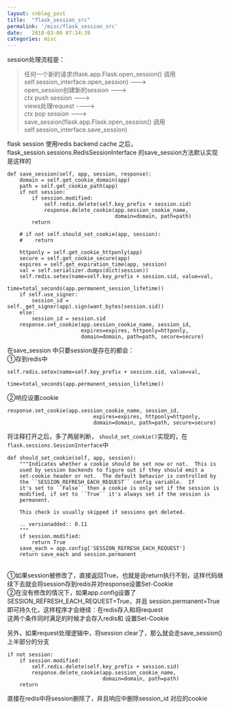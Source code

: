 ```yaml
---
layout: cnblog_post
title:  "flask_session_src"
permalink: '/misc/flask_session_src'
date:   2018-03-08 07:34:39
categories: misc
---
```


session处理流程是：<br>

>任何一个新的请求(flask.app.Flask.open_session() 调用self.session_interface.open_session) ---> <br>
>open_session创建新的session ---><br>
>ctx push session ---><br>
>views处理request ----><br>
>ctx pop session ---><br>
>save_session(flask.app.Flask.open_session() 调用self.session_interface.save_session)

flask session 使用redis backend cache 之后，<br>
flask_session.sessions.RedisSessionInterface 的save_session方法默认实现是这样的

```
def save_session(self, app, session, response):
    domain = self.get_cookie_domain(app)
    path = self.get_cookie_path(app)
    if not session:
        if session.modified:
            self.redis.delete(self.key_prefix + session.sid)
            response.delete_cookie(app.session_cookie_name,
                                   domain=domain, path=path)
        return

    # if not self.should_set_cookie(app, session):
    #    return

    httponly = self.get_cookie_httponly(app)
    secure = self.get_cookie_secure(app)
    expires = self.get_expiration_time(app, session)
    val = self.serializer.dumps(dict(session))
    self.redis.setex(name=self.key_prefix + session.sid, value=val,
                     time=total_seconds(app.permanent_session_lifetime))
    if self.use_signer:
        session_id = self._get_signer(app).sign(want_bytes(session.sid))
    else:
        session_id = session.sid
    response.set_cookie(app.session_cookie_name, session_id,
                        expires=expires, httponly=httponly,
                        domain=domain, path=path, secure=secure)
```

在save_session 中只要session是存在的都会：<br>
①存到redis中<br>

```
self.redis.setex(name=self.key_prefix + session.sid, value=val,
                         time=total_seconds(app.permanent_session_lifetime))
```

②响应设置cookie<br>

```
response.set_cookie(app.session_cookie_name, session_id,
                            expires=expires, httponly=httponly,
                            domain=domain, path=path, secure=secure)
```

将注释打开之后，多了两层判断， `should_set_cookie()`实现的，在`flask.sessions.SessionInterface`中

```
def should_set_cookie(self, app, session):
    """Indicates whether a cookie should be set now or not.  This is
    used by session backends to figure out if they should emit a
    set-cookie header or not.  The default behavior is controlled by
    the ``SESSION_REFRESH_EACH_REQUEST`` config variable.  If
    it's set to ``False`` then a cookie is only set if the session is
    modified, if set to ``True`` it's always set if the session is
    permanent.

    This check is usually skipped if sessions get deleted.

    .. versionadded:: 0.11
    """
    if session.modified:
        return True
    save_each = app.config['SESSION_REFRESH_EACH_REQUEST']
    return save_each and session.permanent
```
<br>
①如果session被修改了，直接返回True，也就是说return执行不到，这样代码继续下去就会将session存到redis并对response设置Set-Cookie<br>
②在没有修改的情况下，如果app.config设置了SESSION_REFRESH_EACH_REQUEST=True，并且 session.permanent=True 即可持久化，这样程序才会继续：在redis存入和将request<br>
这两个条件同时满足的时候才会存入redis和 设置Set-Cookie<br>

另外，如果request处理逻辑中，将session clear了，那么就会走save_session()上半部分的分支<br>

```
if not session:
    if session.modified:
        self.redis.delete(self.key_prefix + session.sid)
        response.delete_cookie(app.session_cookie_name,
                               domain=domain, path=path)
    return
```

直接在redis中将session删除了，并且响应中删除session_id 对应的cookie